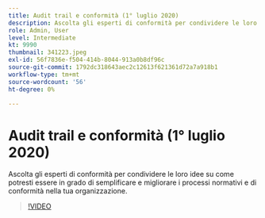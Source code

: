 ```yaml
---
title: Audit trail e conformità (1° luglio 2020)
description: Ascolta gli esperti di conformità per condividere le loro idee su come potresti essere in grado di semplificare e migliorare i processi normativi e di conformità nella tua organizzazione.
role: Admin, User
level: Intermediate
kt: 9990
thumbnail: 341223.jpeg
exl-id: 56f7836e-f504-414b-8044-913a0b8df96c
source-git-commit: 1792dc318643aec2c12613f621361d72a7a918b1
workflow-type: tm+mt
source-wordcount: '56'
ht-degree: 0%

---
```


# Audit trail e conformità (1° luglio 2020)

Ascolta gli esperti di conformità per condividere le loro idee su come potresti essere in grado di semplificare e migliorare i processi normativi e di conformità nella tua organizzazione.

>[!VIDEO](https://video.tv.adobe.com/v/341223/?quality=12&learn=on)

